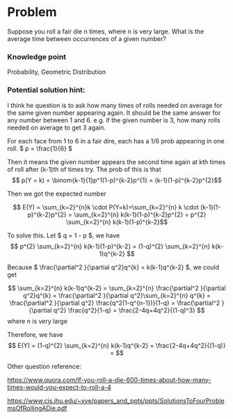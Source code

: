 # Problem

 Suppose you roll a fair die n times, where n is very large. What is the average time between occurrences of a given number?


### Knowledge point
Probability, Geometric Distribution

### Potential solution hint:

I think he question is to ask how many times of rolls needed on average for the same given number appearing again. It should be the same answer for any number between 1 and 6. 
e.g. if the given number is 3, how many rolls needed on average to get 3 again.


For each face from 1 to 6 in a fair dire, each has a 1/6 prob appearing in one roll.
$ p = \frac{1}{6} $

Then it means the given number appears the second time again at kth times of roll  after (k-1)th of times try.
The prob of this is that
 $$ p(Y = k) = \binom{k-1}{1}p^1(1-p)^{k-2}p^{1} = (k-1)(1-p)^{k-2}p^{2}$$

Then we got the expected number 

$$ E(Y) = \sum_{k=2}^{n}k \cdot P(Y=k)=\sum_{k=2}^{n} k \cdot (k-1)(1-p)^{k-2}p^{2} = \sum_{k=2}^{n} k(k-1)(1-p)^{k-2}p^{2} = p^{2} \sum_{k=2}^{n} k(k-1)(1-p)^{k-2}$$

To solve this.
Let $ q = 1 - p $, 
we have 
$$ p^{2} \sum_{k=2}^{n} k(k-1)(1-p)^{k-2} = (1-q)^{2} \sum_{k=2}^{n} k(k-1)q^{k-2} $$

Because $ \frac{\partial^2 }{\partial q^2}q^{k} =  k(k-1)q^{k-2} $, we could get


$$ \sum_{k=2}^{n} k(k-1)q^{k-2} = \sum_{k=2}^{n}  \frac{\partial^2 }{\partial q^2}q^{k} = \frac{\partial^2 }{\partial q^2}\sum_{k=2}^{n} q^{k}  = \frac{\partial^2 }{\partial q^2} \frac{q^2(1-q^{n-1})}{1-q} = \frac{\partial^2 }{\partial q^2} \frac{q^2}{1-q} = \frac{2-4q+4q^2}{(1-q)^3}  $$  where n is very large

Therefore, we have 
$$ E(Y) = (1-q)^{2} \sum_{k=2}^{n} k(k-1)q^{k-2} = \frac{2-4q+4q^2}{(1-q)} =  $$

Other question reference:

https://www.quora.com/If-you-roll-a-die-600-times-about-how-many-times-would-you-expect-to-roll-a-4

https://www.cis.jhu.edu/~xye/papers_and_ppts/ppts/SolutionsToFourProblemsOfRollingADie.pdf